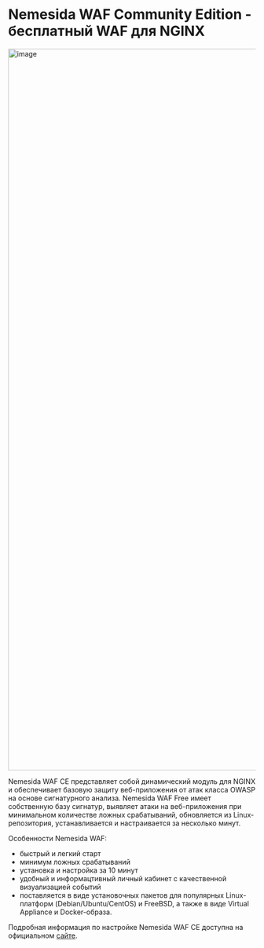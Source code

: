 # Nemesida WAF Community Edition - бесплатный WAF для NGINX

<img width="1470" alt="image" src="https://user-images.githubusercontent.com/99513957/209190523-6cca9b01-d362-46a0-af4d-042bedbc1494.png">

Nemesida WAF CE представляет собой динамический модуль для NGINX и обеспечивает базовую защиту веб-приложения от атак класса OWASP на основе сигнатурного анализа. Nemesida WAF Free имеет собственную базу сигнатур, выявляет атаки на веб-приложения при минимальном количестве ложных срабатываний, обновляется из Linux-репозитория, устанавливается и настраивается за несколько минут.

Особенности Nemesida WAF:

- быстрый и легкий старт
- минимум ложных срабатываний
- установка и настройка за 10 минут
- удобный и информацтивный личный кабинет с качественной визуализацией событий
- поставляется в виде установочных пакетов для популярных Linux-платформ (Debian/Ubuntu/CentOS) и FreeBSD, а также в виде Virtual Appliance и Docker-образа.

Подробная информация по настройке Nemesida WAF CE доступна на официальном <a href="https://nemesida-waf.ru/community/2511" target="_blank" rel="noopener noreferrer">сайте</a>.
